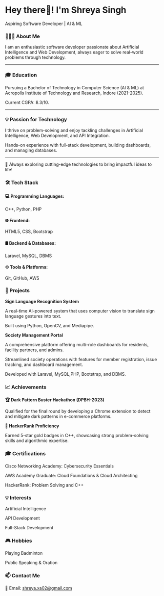


<h1>Hey there👋! I'm Shreya Singh</h1>

Aspiring Software Developer | AI & ML 

<h3>👨🏻‍💻 About Me</h3>

I am an enthusiastic software developer passionate about Artificial Intelligence and Web Development, always eager to solve real-world problems through technology.

<hr>

<h3>🎓 Education</h3>

Pursuing a Bachelor of Technology in Computer Science (AI & ML) at Acropolis Institute of Technology and Research, Indore (2021-2025).

Current CGPA: 8.3/10.

<hr>

<h3>💡 Passion for Technology</h3>

I thrive on problem-solving and enjoy tackling challenges in Artificial Intelligence, Web Development, and API Integration.


Hands-on experience with full-stack development, building dashboards, and managing databases.

<hr>


🤖 Always exploring cutting-edge technologies to bring impactful ideas to life!


<h3>🛠 Tech Stack</h3>


<h4>💻 Programming Languages:</h4>

C++, Python, PHP


<h4>🌐 Frontend:</h4>

HTML5, CSS, Bootstrap


<h4>🛢 Backend & Databases:</h4>

Laravel, MySQL, DBMS


<h4>⚙️ Tools & Platforms:</h4>

Git, GitHub, AWS


<h3>🚀 Projects</h3>


<b>Sign Language Recognition System</b>

A real-time AI-powered system that uses computer vision to translate sign language gestures into text.

Built using Python, OpenCV, and Mediapipe.


<b>Society Management Portal</b>

A comprehensive platform offering multi-role dashboards for residents, facility partners, and admins.

Streamlined society operations with features for member registration, issue tracking, and dashboard management.

Developed with Laravel, MySQL,PHP, Bootstrap, and DBMS.


<h3>📈 Achievements</h3>


<b>🏆 Dark Pattern Buster Hackathon (DPBH-2023)</b>

Qualified for the final round by developing a Chrome extension to detect and mitigate dark patterns in e-commerce platforms.


<b>🌟 HackerRank Proficiency</b>

Earned 5-star gold badges in C++, showcasing strong problem-solving skills and algorithmic expertise.


<h3>🎓 Certifications</h3>

Cisco Networking Academy: Cybersecurity Essentials

AWS Academy Graduate: Cloud Foundations & Cloud Architecting

HackerRank: Problem Solving and C++


<h3>💡 Interests</h3>

Artificial Intelligence

API Development

Full-Stack Development


<h3>🎮 Hobbies</h3>

Playing Badminton

Public Speaking & Oration


<h3>📫 Contact Me</h3>

📧 Email: shreya.xa02@gmail.com

